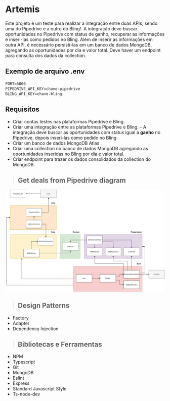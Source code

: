 # Artemis

Este projeto é um teste para realizar a integração entre duas APIs, sendo uma do Pipedrive e a outro do Bling!. A integração deve buscar oportunidades no Pipedrive com status de ganho, recuperar as informações e inseri-las como pedidos no Bling. Além de inserir as informações em outra API, é necessário persisti-las em um banco de dados MongoDB, agregando as oportunidades por dia e valor total. Deve haver um endpoint para consulta dos dados da collection.

## Exemplo de arquivo .env

```
PORT=5000
PIPEDRIVE_API_KEY=chave-pipedrive
BLING_API_KEY=chave-bling
```

## Requisitos

- Criar contas testes nas plataformas Pipedrive e Bling.
- Criar uma integração entre as plataformas Pipedrive e Bling. - A integração deve buscar as oportunidades com status igual a **ganho** no Pipedrive, depois inseri-las como pedido no Bling
- Criar um banco de dados MongoDB Atlas
- Criar uma collection no banco de dados MongoDB agregando as oportunidades inseridas no Bling por dia e valor total.
- Criar endpoint para trazer os dados consolidados da collection do MongoDB.


> ## Get deals from Pipedrive diagram

![get deals diagram](/requirements/get-deals.png)

> ## Design Patterns

* Factory
* Adapter
* Dependency Injection

> ## Bibliotecas e Ferramentas

* NPM
* Typescript
* Git
* MongoDB
* Eslint
* Express
* Standard Javascript Style
* Ts-node-dev